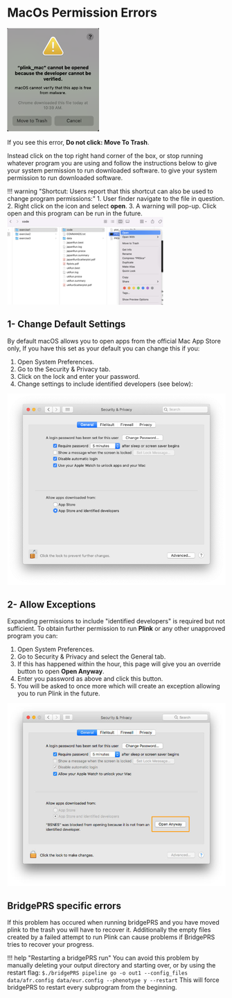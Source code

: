 

# MacOs Permission Errors 

![Screenshot](images/mac_plink.png)

If you see this error, **Do not click: Move To Trash**. 

Instead click on the top right hand corner of the box, or stop running whatever program you are using and follow the
 instructions below to give your system permission to run downloaded software. 
to give your system permission to run downloaded software. 


!!! warning "Shortcut: Users report that this shortcut can also be used to change program permissions:" 
 	1. User finder navigate to the file in question. 
	2. Right click on the icon and select **open**. 
	3. A warning will pop-up.  Click open and this program can be run in the future. 
	![Screenshot](images/mac_ex.png)










## 1- Change Default Settings
By default macOS allows you to open apps from the official Mac App Store only, If you have this set as your default 
you can change this if you: 
    
1. Open System Preferences.
2. Go to the Security & Privacy tab.
3. Click on the lock and enter your password.
4. Change settings to include identified developers (see below): 



![Screenshot](images/mac_plink2.png)



## 2- Allow Exceptions 


Expanding permissions to include "identified developers" is required but not sufficient.  To obtain 
further permission to run **Plink** or any other unapproved program you can:  


1. Open System Preferences.
2. Go to Security & Privacy and select the General tab.
3. If this has happened within the hour, this page will give you an override button to open **Open Anyway**. 
4. Enter you password as above and click this button.
5. You will be asked to once more which will create an exception allowing you to run Plink in the future. 

![Screenshot](images/mac_plink3.jpg)


## BridgePRS specific errors 

If this problem has occured when running bridgePRS and you have moved plink to the trash you will have to recover it. 
Additionally the empty files created by a failed attempt to run Plink can cause problems if BridgePRS tries to recover your progress. 


!!! help "Restarting a bridgePRS run"
    You can avoid this problem by manually deleting your output directory and starting over, or by using the restart flag: 
        ```
        $./bridgePRS pipeline go -o out1 --config_files data/afr.config data/eur.config --phenotype y --restart
        ```
    This will force bridgePRS to restart every subprogram from the beginning.     







 
